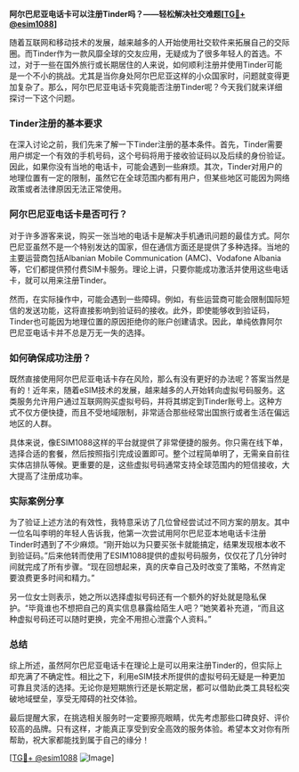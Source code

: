 **阿尔巴尼亚电话卡可以注册Tinder吗？——轻松解决社交难题[[TG💪+ @esim1088](https://t.me/s/esim1088)]**

随着互联网和移动技术的发展，越来越多的人开始使用社交软件来拓展自己的交际圈。而Tinder作为一款风靡全球的交友应用，无疑成为了很多年轻人的首选。不过，对于一些在国外旅行或长期居住的人来说，如何顺利注册并使用Tinder可能是一个不小的挑战。尤其是当你身处阿尔巴尼亚这样的小众国家时，问题就变得更加复杂了。那么，阿尔巴尼亚电话卡究竟能否注册Tinder呢？今天我们就来详细探讨一下这个问题。

### Tinder注册的基本要求

在深入讨论之前，我们先来了解一下Tinder注册的基本条件。首先，Tinder需要用户绑定一个有效的手机号码，这个号码将用于接收验证码以及后续的身份验证。因此，如果你没有当地的电话卡，可能会遇到一些麻烦。其次，Tinder对用户的地理位置有一定的限制，虽然它在全球范围内都有用户，但某些地区可能因为网络政策或者法律原因无法正常使用。

### 阿尔巴尼亚电话卡是否可行？

对于许多游客来说，购买一张当地的电话卡是解决手机通讯问题的最佳方式。阿尔巴尼亚虽然不是一个特别发达的国家，但在通信方面还是提供了多种选择。当地的主要运营商包括Albanian Mobile Communication (AMC)、Vodafone Albania等，它们都提供预付费SIM卡服务。理论上讲，只要你能成功激活并使用这些电话卡，就可以用来注册Tinder。

然而，在实际操作中，可能会遇到一些障碍。例如，有些运营商可能会限制国际短信的发送功能，这将直接影响到验证码的接收。此外，即使能够收到验证码，Tinder也可能因为地理位置的原因拒绝你的账户创建请求。因此，单纯依靠阿尔巴尼亚电话卡并不总是万无一失的选择。

### 如何确保成功注册？

既然直接使用阿尔巴尼亚电话卡存在风险，那么有没有更好的办法呢？答案当然是有的！近年来，随着eSIM技术的发展，越来越多的人开始转向虚拟号码服务。这类服务允许用户通过互联网购买虚拟号码，并将其绑定到Tinder账号上。这种方式不仅方便快捷，而且不受地域限制，非常适合那些经常出国旅行或者生活在偏远地区的人群。

具体来说，像ESIM1088这样的平台就提供了非常便捷的服务。你只需在线下单，选择合适的套餐，然后按照指引完成设置即可。整个过程简单明了，无需亲自前往实体店排队等候。更重要的是，这些虚拟号码通常支持全球范围内的短信接收，大大提高了注册成功率。

### 实际案例分享

为了验证上述方法的有效性，我特意采访了几位曾经尝试过不同方案的朋友。其中一位名叫李明的年轻人告诉我，他第一次尝试用阿尔巴尼亚本地电话卡注册Tinder时遇到了不少麻烦。“刚开始以为只要买张卡就能搞定，结果发现根本收不到验证码。”后来他转而使用了ESIM1088提供的虚拟号码服务，仅仅花了几分钟时间就完成了所有步骤。“现在回想起来，真的庆幸自己及时改变了策略，不然肯定要浪费更多时间和精力。”

另一位女士则表示，她之所以选择虚拟号码还有一个额外的好处就是隐私保护。“毕竟谁也不想把自己的真实信息暴露给陌生人吧？”她笑着补充道，“而且这种虚拟号码还可以随时更换，完全不用担心泄露个人资料。”

### 总结

综上所述，虽然阿尔巴尼亚电话卡在理论上是可以用来注册Tinder的，但实际上却充满了不确定性。相比之下，利用eSIM技术所提供的虚拟号码无疑是一种更加可靠且灵活的选择。无论你是短期旅行还是长期定居，都可以借助此类工具轻松突破地域壁垒，享受无障碍的社交体验。

最后提醒大家，在挑选相关服务时一定要擦亮眼睛，优先考虑那些口碑良好、评价较高的品牌。只有这样，才能真正享受到安全高效的服务体验。希望本文对你有所帮助，祝大家都能找到属于自己的缘分！

[[TG💪+ @esim1088](https://t.me/s/esim1088) ![Image](https://i.postimg.cc/4NQfJmqS/Snipaste-2025-05-13-00-14-12.png)]